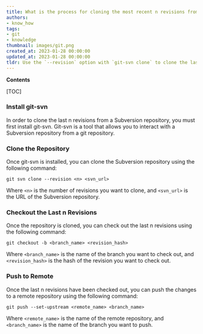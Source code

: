 ```yaml
---
title: What is the process for cloning the most recent n revisions from a subversion repository using git-svn?
authors:
- know_how
tags:
- git
- knowledge
thumbnail: images/git.png
created_at: 2023-01-28 00:00:00
updated_at: 2023-01-28 00:00:00
tldr: Use the `--revision` option with `git-svn clone` to clone the last n revisions from a Subversion repository.
---
```


**Contents**

[TOC]

### Install git-svn

In order to clone the last n revisions from a Subversion repository, you must first install git-svn. Git-svn is a tool that allows you to interact with a Subversion repository from a git repository.

### Clone the Repository

Once git-svn is installed, you can clone the Subversion repository using the following command:

```git
git svn clone --revision <n> <svn_url>
```

Where `<n>` is the number of revisions you want to clone, and `<svn_url>` is the URL of the Subversion repository.

### Checkout the Last n Revisions

Once the repository is cloned, you can check out the last n revisions using the following command:

```git
git checkout -b <branch_name> <revision_hash>
```

Where `<branch_name>` is the name of the branch you want to check out, and `<revision_hash>` is the hash of the revision you want to check out.

### Push to Remote

Once the last n revisions have been checked out, you can push the changes to a remote repository using the following command:

```git
git push --set-upstream <remote_name> <branch_name>
```

Where `<remote_name>` is the name of the remote repository, and `<branch_name>` is the name of the branch you want to push.
